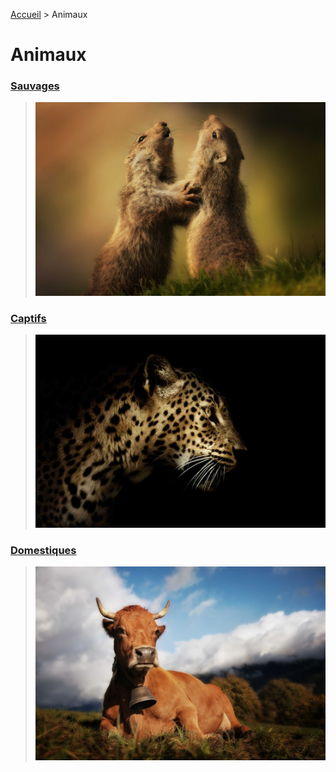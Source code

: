 [Accueil](https://github.com/olivier3lanc/photographies#readme) > Animaux

# Animaux

### [Sauvages](/animaux/sauvages#readme)
> [![Sauvages](https://raw.githubusercontent.com/olivier3lanc/photographies/master/animaux/sauvages/img_4417.jpg)](/animaux/sauvages#readme)

### [Captifs](/animaux/captifs#readme)
> [![Captifs](https://raw.githubusercontent.com/olivier3lanc/photographies/master/animaux/captifs/Peroline_la_Panthere_de_Ceylan_IMG_1339.jpg)](/animaux/captifs#readme)

### [Domestiques](/animaux/domestiques#readme)
> [![Domestiques](https://raw.githubusercontent.com/olivier3lanc/photographies/master/animaux/domestiques/img_6994_size_2560x1706.webp)](/animaux/domestiques#readme)
